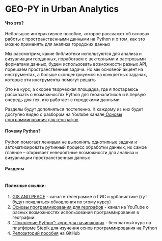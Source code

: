 # GEO-PY in Urban Analytics

#### Что это?

Небольшое интерактивное пособие, которое расскажет об основах работы с пространственными данными на Python и о том, как это можно применять для анализа городских данных

Мы рассмотрим, какие библиотеки используются для анализа и визуалиации геоданных, поработаем с векторными и растровыми форматами данных, будем использовать возможности разных API, порешаем пространственные задачи. Но мы основной акцент на инструментах, а больше сконцентриуемся на конкретных задачах, которые эти инструменты помогут решать

Это не курс, а скорее творческая площадка, где я постараюсь рассказать о возможностях Python для геоаналитиков и в первую очередь для тех, кто работает с городскими данными

Разделы будут дополняться постепенно. К каждому из них будет доступно видео с разбором на Youtube канале<a href="https://www.youtube.com/channel/UC99_v_T0CTEsYiY2O6YsvOA" target="_blank"> Основы программирования для географов</a>

#### Почему Python?

Python помогает ленивым не выполнять однотипные задачи и автоматизировать рутинный процесс обработки данных, но самое главное – открывает невероятные возможности для анализа и визуалиации пространственных данных

#### Разделы

```{tableofcontents}

```

#### Полезные ссылки:

1. <a href="https://t.me/GIS_PEACE" target="_blank">GIS AND PEACE</a> - канал в телеграмме о ГИС и урбанистике (тут будут появляться обновления по этому курсу)
2. <a href="https://www.youtube.com/channel/UC99_v_T0CTEsYiY2O6YsvOA" target="_blank">Основы программирования для географов</a> - канал на YouTube о разных возможностях использования программирования в географии
3. <a href="https://stepik.org/course/58852/promo" target="_blank">"Поколение Python": курс для начинающих</a> - бесплатный курс на платформе Stepik для изучения основ программирования на Python
4. <a href="https://github.com/bella-mir/geo-py" target="_blank">Репозиторий пособия</a> на GitHub

